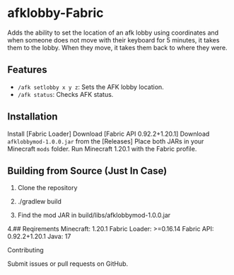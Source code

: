 # afklobby-Fabric
Adds the ability to set the location of an afk lobby using coordinates and when someone does not move with their keyboard for 5 minutes, it takes them to the lobby. When they move, it takes them back to where they were.

## Features
- `/afk setlobby x y z`: Sets the AFK lobby location.
- `/afk status`: Checks AFK status.

## Installation
 Install [Fabric Loader]
 Download [Fabric API 0.92.2+1.20.1]
  Download `afklobbymod-1.0.0.jar` from the [Releases]
  Place both JARs in your Minecraft `mods` folder.
  Run Minecraft 1.20.1 with the Fabric profile.

  ## Building from Source (Just In Case)

  1. Clone the repository

  2. ./gradlew build

  3. Find the mod JAR in build/libs/afklobbymod-1.0.0.jar

  4.## Reqirements
 Minecraft: 1.20.1
 Fabric Loader: >=0.16.14
 Fabric API: 0.92.2+1.20.1
 Java: 17

 Contributing

Submit issues or pull requests on GitHub.
